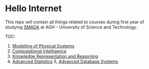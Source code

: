 # Hello Internet

This repo *will* contain all things related to courses during first year of studying [SMADA](https://syllabuskrk.agh.edu.pl/2017-2018/en/magnesite/study_plans/stacjonarne-informatyka-systems-modelling-and-data-analysis) at AGH - University of Science and Technology.  
  
TOC:  
1. [Modelling of Physical Systems](ModelingOfPhysicalSystems/README.md)
2. [Computational Intelligence](ComputionalIntelligence/README.md)
3. [Knowledge Representation and Reasoning](KnowledgeRepresentation/README.md)
4. [Advanced Statistics](AdvancedStatistics/README.md)
5, [Advanced Database Systems](AdvancedDatabaseSystems/README.md)
